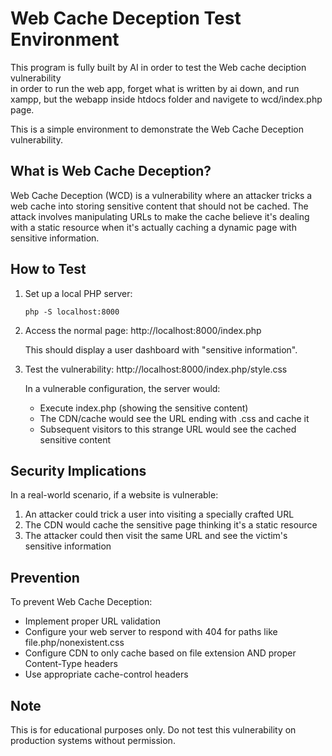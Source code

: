 # Web Cache Deception Test Environment

This program is fully built by AI in order to test the Web cache deciption vulnerability<br>
in order to run the web app, forget what is written by ai down, and run xampp, but the webapp inside htdocs folder and navigete to wcd/index.php page.<br>



This is a simple environment to demonstrate the Web Cache Deception vulnerability.

## What is Web Cache Deception?

Web Cache Deception (WCD) is a vulnerability where an attacker tricks a web cache into storing sensitive content that should not be cached. The attack involves manipulating URLs to make the cache believe it's dealing with a static resource when it's actually caching a dynamic page with sensitive information.

## How to Test

1. Set up a local PHP server:
   ```
   php -S localhost:8000
   ```

2. Access the normal page:
   http://localhost:8000/index.php
   
   This should display a user dashboard with "sensitive information".

3. Test the vulnerability:
   http://localhost:8000/index.php/style.css
   
   In a vulnerable configuration, the server would:
   - Execute index.php (showing the sensitive content)
   - The CDN/cache would see the URL ending with .css and cache it
   - Subsequent visitors to this strange URL would see the cached sensitive content

## Security Implications

In a real-world scenario, if a website is vulnerable:

1. An attacker could trick a user into visiting a specially crafted URL
2. The CDN would cache the sensitive page thinking it's a static resource
3. The attacker could then visit the same URL and see the victim's sensitive information

## Prevention

To prevent Web Cache Deception:

- Implement proper URL validation
- Configure your web server to respond with 404 for paths like file.php/nonexistent.css
- Configure CDN to only cache based on file extension AND proper Content-Type headers
- Use appropriate cache-control headers

## Note

This is for educational purposes only. Do not test this vulnerability on production systems without permission.
